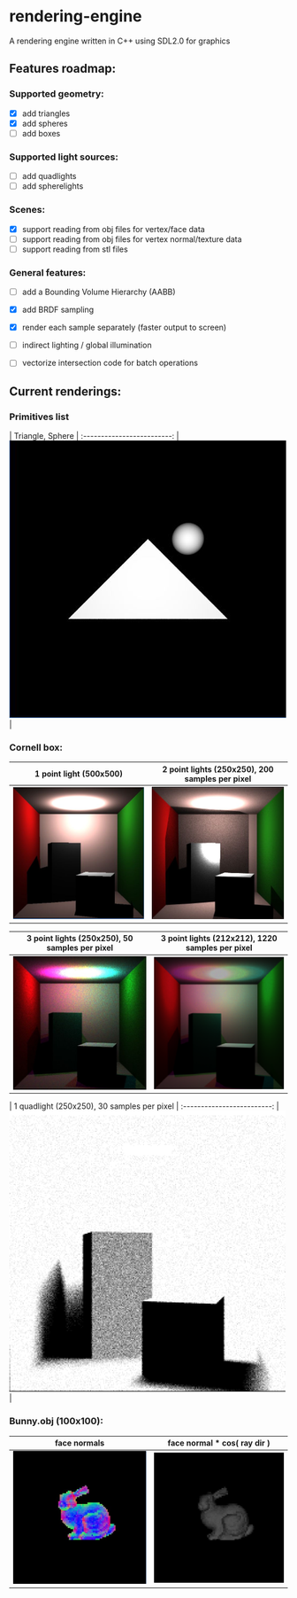# rendering-engine #
A rendering engine written in C++ using SDL2.0 for graphics

## Features roadmap: ##

### Supported geometry: ###
- [x] add triangles
- [x] add spheres
- [ ] add boxes

### Supported light sources: ###
- [ ] add quadlights 
- [ ] add spherelights

### Scenes: ###
- [x] support reading from obj files for vertex/face data
- [ ] support reading from obj files for vertex normal/texture data
- [ ] support reading from stl files

### General features: ###
- [ ] add a Bounding Volume Hierarchy (AABB)
- [x] add BRDF sampling
- [x] render each sample separately (faster output to screen)
- [ ] indirect lighting / global illumination
- [ ] vectorize intersection code for batch operations


## Current renderings: ##

### Primitives list ###
| Triangle, Sphere |
:-------------------------:
|![img_primitives](https://github.com/Runtime-Learner/rendering-engine/blob/generalize_classes/output_images/primitives_list.jpg)  |

### Cornell box: ###
| 1 point light (500x500) | 2 point lights (250x250), 200 samples per pixel |
:-------------------------:|:-------------------------:
| ![img_cornell_box_500x500](https://github.com/Runtime-Learner/rendering-engine/blob/main/output_images/cornell-box-ptLight-500x500.jpg "500x500 render of the Cornell box. Pointlight. No indirect illumination") | ![img_cornell_box_250x250, 2 lights](https://github.com/Runtime-Learner/rendering-engine/blob/generalize_classes/output_images/cornell-box-two-ptLights-250x250_200samples.jpg) |

| 3 point lights (250x250), 50 samples per pixel | 3 point lights (212x212), 1220 samples per pixel |
:-------------------------:|:-------------------------:
|![img_cornell_box_250x250, 3 lights](https://github.com/Runtime-Learner/rendering-engine/blob/main/output_images/cornell-box-3-ptLights-250x250_50samples.jpg)  | ![img_cornell_box_212x212, 3 lights](https://github.com/Runtime-Learner/rendering-engine/blob/generalize_classes/output_images/cornell-box-3-ptLights-212x212_1220samples.PNG)  |

| 1 quadlight (250x250), 30 samples per pixel |
:-------------------------:
|![img_cornell_box_250x250, quadlight](https://github.com/Runtime-Learner/rendering-engine/blob/generalize_classes/output_images/cornell-box-1-quadlight-250x250_30samples.PNG)  |

### Bunny.obj (100x100): ###
| face normals | face normal * cos( ray dir ) |
:-------------------------:|:-------------------------:
| ![face normals](https://github.com/Runtime-Learner/rendering-engine/blob/generalize_classes/output_images/bunny_normal_100x100.jpg) | ![normal cos ray](https://github.com/Runtime-Learner/rendering-engine/blob/generalize_classes/output_images/bunny_normalRay_100x100.jpg) |

